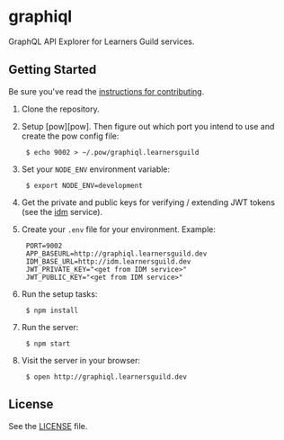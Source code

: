 # graphiql

GraphQL API Explorer for Learners Guild services.

## Getting Started

Be sure you've read the [instructions for contributing](./CONTRIBUTING.md).

1. Clone the repository.

2. Setup [pow][pow]. Then figure out which port you intend to use and create the pow config file:

        $ echo 9002 > ~/.pow/graphiql.learnersguild

3. Set your `NODE_ENV` environment variable:

        $ export NODE_ENV=development

4. Get the private and public keys for verifying / extending JWT tokens (see the [idm][idm] service).

5. Create your `.env` file for your environment. Example:

        PORT=9002
        APP_BASEURL=http://graphiql.learnersguild.dev
        IDM_BASE_URL=http://idm.learnersguild.dev
        JWT_PRIVATE_KEY="<get from IDM service>"
        JWT_PUBLIC_KEY="<get from IDM service>"

6. Run the setup tasks:

        $ npm install

7. Run the server:

        $ npm start

8. Visit the server in your browser:

        $ open http://graphiql.learnersguild.dev


## License

See the [LICENSE](./LICENSE) file.


[idm]: https://github.com/LearnersGuild/idm
